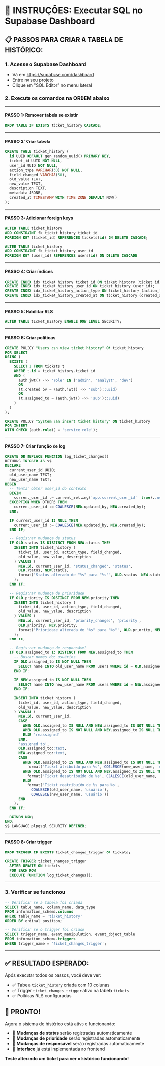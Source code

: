 # 🎯 INSTRUÇÕES: Executar SQL no Supabase Dashboard

## 📋 **PASSOS PARA CRIAR A TABELA DE HISTÓRICO:**

### **1. Acesse o Supabase Dashboard**
- Vá em https://supabase.com/dashboard
- Entre no seu projeto
- Clique em "SQL Editor" no menu lateral

### **2. Execute os comandos na ORDEM abaixo:**

---

#### **PASSO 1: Remover tabela se existir**
```sql
DROP TABLE IF EXISTS ticket_history CASCADE;
```

---

#### **PASSO 2: Criar tabela**
```sql
CREATE TABLE ticket_history (
  id UUID DEFAULT gen_random_uuid() PRIMARY KEY,
  ticket_id UUID NOT NULL,
  user_id UUID NOT NULL,
  action_type VARCHAR(50) NOT NULL,
  field_changed VARCHAR(50),
  old_value TEXT,
  new_value TEXT,
  description TEXT,
  metadata JSONB,
  created_at TIMESTAMP WITH TIME ZONE DEFAULT NOW()
);
```

---

#### **PASSO 3: Adicionar foreign keys**
```sql
ALTER TABLE ticket_history 
ADD CONSTRAINT fk_ticket_history_ticket_id 
FOREIGN KEY (ticket_id) REFERENCES tickets(id) ON DELETE CASCADE;

ALTER TABLE ticket_history 
ADD CONSTRAINT fk_ticket_history_user_id 
FOREIGN KEY (user_id) REFERENCES users(id) ON DELETE CASCADE;
```

---

#### **PASSO 4: Criar índices**
```sql
CREATE INDEX idx_ticket_history_ticket_id ON ticket_history (ticket_id);
CREATE INDEX idx_ticket_history_user_id ON ticket_history (user_id);
CREATE INDEX idx_ticket_history_action_type ON ticket_history (action_type);
CREATE INDEX idx_ticket_history_created_at ON ticket_history (created_at);
```

---

#### **PASSO 5: Habilitar RLS**
```sql
ALTER TABLE ticket_history ENABLE ROW LEVEL SECURITY;
```

---

#### **PASSO 6: Criar políticas**
```sql
CREATE POLICY "Users can view ticket history" ON ticket_history
FOR SELECT
USING (
  EXISTS (
    SELECT 1 FROM tickets t 
    WHERE t.id = ticket_history.ticket_id
    AND (
      auth.jwt() ->> 'role' IN ('admin', 'analyst', 'dev')
      OR
      (t.created_by = (auth.jwt() ->> 'sub')::uuid)
      OR
      (t.assigned_to = (auth.jwt() ->> 'sub')::uuid)
    )
  )
);

CREATE POLICY "System can insert ticket history" ON ticket_history
FOR INSERT
WITH CHECK (auth.role() = 'service_role');
```

---

#### **PASSO 7: Criar função de log**
```sql
CREATE OR REPLACE FUNCTION log_ticket_changes()
RETURNS TRIGGER AS $$
DECLARE
  current_user_id UUID;
  old_user_name TEXT;
  new_user_name TEXT;
BEGIN
  -- Tentar obter user_id do contexto
  BEGIN
    current_user_id := current_setting('app.current_user_id', true)::uuid;
  EXCEPTION WHEN OTHERS THEN
    current_user_id := COALESCE(NEW.updated_by, NEW.created_by);
  END;

  IF current_user_id IS NULL THEN
    current_user_id := COALESCE(NEW.updated_by, NEW.created_by);
  END IF;

  -- Registrar mudança de status
  IF OLD.status IS DISTINCT FROM NEW.status THEN
    INSERT INTO ticket_history (
      ticket_id, user_id, action_type, field_changed, 
      old_value, new_value, description
    ) VALUES (
      NEW.id, current_user_id, 'status_changed', 'status',
      OLD.status, NEW.status,
      format('Status alterado de "%s" para "%s"', OLD.status, NEW.status)
    );
  END IF;

  -- Registrar mudança de prioridade
  IF OLD.priority IS DISTINCT FROM NEW.priority THEN
    INSERT INTO ticket_history (
      ticket_id, user_id, action_type, field_changed, 
      old_value, new_value, description
    ) VALUES (
      NEW.id, current_user_id, 'priority_changed', 'priority',
      OLD.priority, NEW.priority,
      format('Prioridade alterada de "%s" para "%s"', OLD.priority, NEW.priority)
    );
  END IF;

  -- Registrar mudança de responsável
  IF OLD.assigned_to IS DISTINCT FROM NEW.assigned_to THEN
    -- Buscar nomes dos usuários
    IF OLD.assigned_to IS NOT NULL THEN
      SELECT name INTO old_user_name FROM users WHERE id = OLD.assigned_to;
    END IF;
    
    IF NEW.assigned_to IS NOT NULL THEN
      SELECT name INTO new_user_name FROM users WHERE id = NEW.assigned_to;
    END IF;

    INSERT INTO ticket_history (
      ticket_id, user_id, action_type, field_changed, 
      old_value, new_value, description
    ) VALUES (
      NEW.id, current_user_id,
      CASE 
        WHEN OLD.assigned_to IS NULL AND NEW.assigned_to IS NOT NULL THEN 'assigned'
        WHEN OLD.assigned_to IS NOT NULL AND NEW.assigned_to IS NULL THEN 'unassigned'
        ELSE 'reassigned'
      END,
      'assigned_to', 
      OLD.assigned_to::text, 
      NEW.assigned_to::text,
      CASE 
        WHEN OLD.assigned_to IS NULL AND NEW.assigned_to IS NOT NULL THEN 
          format('Ticket atribuído para %s', COALESCE(new_user_name, 'usuário'))
        WHEN OLD.assigned_to IS NOT NULL AND NEW.assigned_to IS NULL THEN 
          format('Ticket desatribuído de %s', COALESCE(old_user_name, 'usuário'))
        ELSE 
          format('Ticket reatribuído de %s para %s', 
            COALESCE(old_user_name, 'usuário'), 
            COALESCE(new_user_name, 'usuário'))
      END
    );
  END IF;

  RETURN NEW;
END;
$$ LANGUAGE plpgsql SECURITY DEFINER;
```

---

#### **PASSO 8: Criar trigger**
```sql
DROP TRIGGER IF EXISTS ticket_changes_trigger ON tickets;

CREATE TRIGGER ticket_changes_trigger
  AFTER UPDATE ON tickets
  FOR EACH ROW
  EXECUTE FUNCTION log_ticket_changes();
```

---

### **3. Verificar se funcionou**
```sql
-- Verificar se a tabela foi criada
SELECT table_name, column_name, data_type 
FROM information_schema.columns 
WHERE table_name = 'ticket_history' 
ORDER BY ordinal_position;

-- Verificar se o trigger foi criado
SELECT trigger_name, event_manipulation, event_object_table
FROM information_schema.triggers
WHERE trigger_name = 'ticket_changes_trigger';
```

---

## ✅ **RESULTADO ESPERADO:**

Após executar todos os passos, você deve ver:
- ✅ Tabela `ticket_history` criada com 10 colunas
- ✅ Trigger `ticket_changes_trigger` ativo na tabela `tickets`
- ✅ Políticas RLS configuradas

## 🎉 **PRONTO!**

Agora o sistema de histórico está ativo e funcionando:
- 🔄 **Mudanças de status** serão registradas automaticamente
- 🎯 **Mudanças de prioridade** serão registradas automaticamente  
- 👤 **Mudanças de responsável** serão registradas automaticamente
- 📱 **Interface** já está implementada no frontend

**Teste alterando um ticket para ver o histórico funcionando!**








